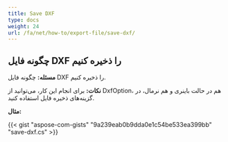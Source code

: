 ```yaml
---
title: Save DXF
type: docs
weight: 24
url: /fa/net/how-to/export-file/save-dxf/
---
```


## **چگونه فایل DXF را ذخیره کنیم**

**مسئله:** چگونه فایل DXF را ذخیره کنیم.

**نکات:** برای انجام این کار، می‌توانید از DxfOption، هم در حالت باینری و هم نرمال، در گزینه‌های ذخیره فایل استفاده کنید.

**مثال:**

{{< gist "aspose-com-gists" "9a239eab0b9dda0e1c54be533ea399bb" "save-dxf.cs" >}}
